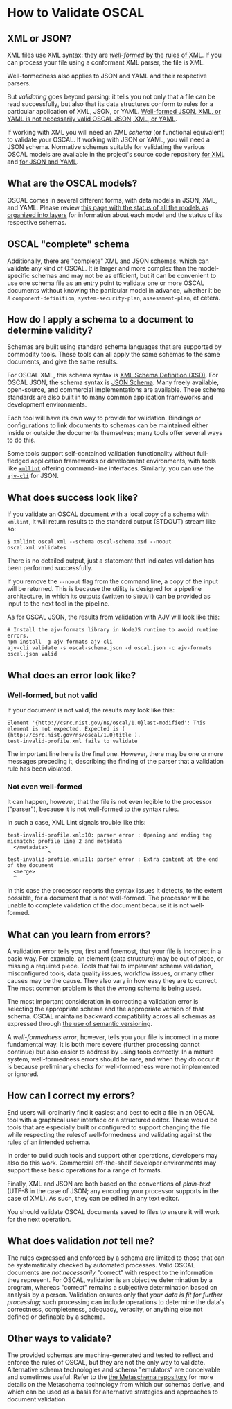 # How to Validate OSCAL

## XML or JSON?

XML files use XML syntax: they are [*well-formed* by the rules of XML](https://pages.nist.gov/OSCAL/concepts/layer/validation/). If you can process your file using a conformant XML parser, the file is XML.

Well-formedness also applies to JSON and YAML and their respective parsers.

But *validating* goes beyond parsing: it tells you not only that a file can be read successfully, but also that its data structures conform to rules for a particular application of XML, JSON, or YAML. [Well-formed JSON, XML, or YAML is not necessarily valid OSCAL JSON, XML, or YAML](https://pages.nist.gov/OSCAL/concepts/layer/validation/).

If working with XML you will need an XML *schema* (or functional equivalent) to validate your OSCAL. If working with JSON or YAML, you will need a JSON schema. Normative schemas suitable for validating the various OSCAL models are available in the project's source code repository [for XML](https://github.com/usnistgov/OSCAL/tree/main/xml/schema) and [for JSON and YAML](https://github.com/usnistgov/OSCAL/tree/main/json/schema).

## What are the OSCAL models?

OSCAL comes in several different forms, with data models in JSON, XML, and YAML. Please review [this page with the status of all the models as organized into layers](https://pages.nist.gov/OSCAL/concepts/layer/#status-of-the-oscal-layers) for information about each model and the status of its respective schemas.

## OSCAL "complete" schema

Additionally, there are "complete" XML and JSON schemas, which can validate any kind of OSCAL. It is larger and more complex than the model-specific schemas and may not be as efficient, but it can be convenient to use one schema file as an entry point to validate one or more OSCAL documents without knowing the particular model in advance, whether it be a `component-definition`, `system-security-plan`, `assessment-plan`, et cetera.

## How do I apply a schema to a document to determine validity?

Schemas are built using standard schema languages that are supported by commodity tools. These tools can all apply the same schemas to the same documents, and give the same results.

For OSCAL XML, this schema syntax is [XML Schema Definition (XSD)](https://www.w3.org/TR/xmlschema-1/). For OSCAL JSON, the schema syntax is [JSON Schema](https://json-schema.org/). Many freely available, open-source, and commercial implementations are available. These schema standards are also built in to many common application frameworks and development environments.

Each tool will have its own way to provide for validation. Bindings or configurations to link documents to schemas can be maintained either inside or outside the documents themselves; many tools offer several ways to do this.

Some tools support self-contained validation functionality without full-fledged application frameworks or development environments, with tools like [`xmllint`](https://linux.die.net/man/1/xmllint/) offering command-line interfaces. Similarly, you can use the [`ajv-cli`](https://github.com/ajv-validator/ajv-cli) for JSON.

## What does success look like?

If you validate an OSCAL document with a local copy of a schema with `xmllint`, it will return results to the standard output (STDOUT) stream like so:

```
$ xmllint oscal.xml --schema oscal-schema.xsd --noout
oscal.xml validates
```

There is no detailed output, just a statement that indicates validation has been performed successfully.

If you remove the `--noout` flag from the command line, a copy of the input will be returned. This is because the utility is designed for a pipeline architecture, in which its outputs (written to `STDOUT`) can be provided as input to the next tool in the pipeline.

As for OSCAL JSON, the results from validation with AJV will look like this:

```
# Install the ajv-formats library in NodeJS runtime to avoid runtime errors.
npm install -g ajv-formats ajv-cli
ajv-cli validate -s oscal-schema.json -d oscal.json -c ajv-formats
oscal.json valid
```

## What does an error look like?

### Well-formed, but not valid
If your document is not valid, the results may look like this:

```
Element '{http://csrc.nist.gov/ns/oscal/1.0}last-modified': This element is not expected. Expected is ( {http://csrc.nist.gov/ns/oscal/1.0}title ).
test-invalid-profile.xml fails to validate
```

The important line here is the final one. However, there may be one or more messages preceding it, describing the finding of the parser that a validation rule has been violated.

### Not even well-formed

It can happen, however, that the file is not even legible to the processor ("parser"), because it is not well-formed to the syntax rules.

In such a case, XML Lint signals trouble like this:

```
test-invalid-profile.xml:10: parser error : Opening and ending tag mismatch: profile line 2 and metadata
  </metadata>
             ^
test-invalid-profile.xml:11: parser error : Extra content at the end of the document
  <merge>
  ^
```

In this case the processor reports the syntax issues it detects, to the extent possible, for a document that is not well-formed. The processor will be unable to complete validation of the document because it is not well-formed.

## What can you learn from errors?

A validation error tells you, first and foremost, that your file is incorrect in a basic way. For example, an element (data structure) may be out of place, or missing a required piece. Tools that fail to implement schema validation, misconfigured tools, data quality issues, workflow issues, or many other causes may be the cause. They also vary in how easy they are to correct. The most common problem is that the wrong schema is being used.

The most important consideration in correcting a validation error is selecting the appropriate schema and the appropriate version of that schema. OSCAL maintains backward compatibility across all schemas as expressed through [the use of semantic versioning](https://github.com/usnistgov/OSCAL/blob/main/docs/content/downloads/_index.md#oscal-releases).

A *well-formedness error*, however, tells you your file is incorrect in a more fundamental way. It is both more severe (further processing cannot continue) but also easier to address by using tools correctly. In a mature system, well-formedness errors should be rare, and when they do occur it is because preliminary checks for well-formedness were not implemented or ignored.

## How can I correct my errors?

End users will ordinarily find it easiest and best to edit a file in an OSCAL tool with a graphical user interface or a structured editor. These would be tools that are especially built or configured to support changing the file while respecting the rulesof well-formedness and validating against the rules of an intended schema.

In order to build such tools and support other operations, developers may also do this work. Commercial off-the-shelf developer environments may support these basic operations for a range of formats.

Finally, XML and JSON are both based on the conventions of *plain-text* (UTF-8 in the case of JSON; any encoding your processor supports in the case of XML). As such, they can be edited in any text editor.

You should validate OSCAL documents saved to files to ensure it will work for the next operation.

## What does validation *not* tell me?

The rules expressed and enforced by a schema are limited to those that can be systematically checked by automated processes. Valid OSCAL documents are *not necessarily* "correct" with respect to the information they represent. For OSCAL, validation is an objective determination by a program, whereas "correct" remains a subjective determination based on analysis by a person. Validation ensures only that *your data is fit for further processing*; such processing can include operations to determine the data's correctness, completeness, adequacy, veracity, or anything else not defined or definable by a schema. 

## Other ways to validate?

The provided schemas are machine-generated and tested to reflect and enforce the rules of OSCAL, but they are not the only way to validate. Alternative schema technologies and schema "emulators" are conceivable and sometimes useful. Refer to the [the Metaschema repository](https://github.com/usnistgov/metaschema/) for more details on the Metaschema technology from which our schemas derive, and which can be used as a basis for alternative strategies and approaches to document validation.
